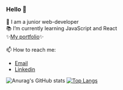 ### Hello 👋
🌱 I am a junior web-developer<br>
📚 I’m currently learning JavaScript and React<br>
✨[My portfolio](https://www.alena.movies.students.nomoredomains.monster/)✨<br>
<br>
📫 How to reach me: 
- [Email](mailto:helen.zavadskaya@yandex.ru)<br>
- [Linkedin](https://www.linkedin.com/in/alena-z-5aa9b1195/)<br>

![Anurag's GitHub stats](https://github-readme-stats.vercel.app/api?username=AlenaZavadskaya&show_icons=true&theme=radical) [![Top Langs](https://github-readme-stats.vercel.app/api/top-langs/?username=AlenaZavadskaya&layout=compact)](https://github.com/anuraghazra/github-readme-stats)



<!--
**AlenaZavadskaya/AlenaZavadskaya** is a ✨ _special_ ✨ repository because its `README.md` (this file) appears on your GitHub profile.

Here are some ideas to get you started:

- 🔭 I’m currently working on ...
- 🌱 I’m currently learning ...
- 👯 I’m looking to collaborate on ...
- 🤔 I’m looking for help with ...
- 💬 Ask me about ...
- 📫 How to reach me: ...
- 😄 Pronouns: ...
- ⚡ Fun fact: ...
-->
